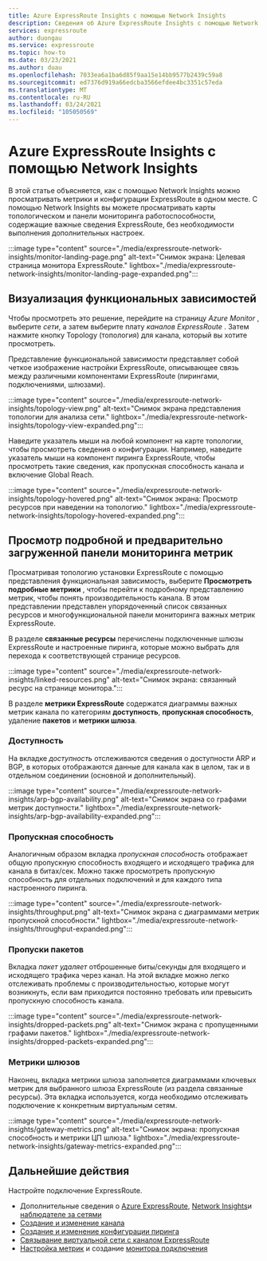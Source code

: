 ```yaml
---
title: Azure ExpressRoute Insights с помощью Network Insights
description: Сведения об Azure ExpressRoute Insights с помощью Network Insights.
services: expressroute
author: duongau
ms.service: expressroute
ms.topic: how-to
ms.date: 03/23/2021
ms.author: duau
ms.openlocfilehash: 7033ea6a1ba6d85f9aa15e14bb9577b2439c59a8
ms.sourcegitcommit: ed7376d919a66edcba3566efdee4bc3351c57eda
ms.translationtype: MT
ms.contentlocale: ru-RU
ms.lasthandoff: 03/24/2021
ms.locfileid: "105050569"
---
```

# <a name="azure-expressroute-insights-using-network-insights"></a>Azure ExpressRoute Insights с помощью Network Insights

В этой статье объясняется, как с помощью Network Insights можно просматривать метрики и конфигурации ExpressRoute в одном месте. С помощью Network Insights вы можете просматривать карты топологическом и панели мониторинга работоспособности, содержащие важные сведения ExpressRoute, без необходимости выполнения дополнительных настроек.

:::image type="content" source="./media/expressroute-network-insights/monitor-landing-page.png" alt-text="Снимок экрана: Целевая страница монитора ExpressRoute." lightbox="./media/expressroute-network-insights/monitor-landing-page-expanded.png":::

## <a name="visualize-functional-dependencies"></a>Визуализация функциональных зависимостей

Чтобы просмотреть это решение, перейдите на страницу *Azure Monitor* , выберите *сети*, а затем выберите плату *каналов ExpressRoute* . Затем нажмите кнопку Topology (топология) для канала, который вы хотите просмотреть.

Представление функциональной зависимости представляет собой четкое изображение настройки ExpressRoute, описывающее связь между различными компонентами ExpressRoute (пирингами, подключениями, шлюзами).

:::image type="content" source="./media/expressroute-network-insights/topology-view.png" alt-text="Снимок экрана представления топологии для анализа сети." lightbox="./media/expressroute-network-insights/topology-view-expanded.png":::

Наведите указатель мыши на любой компонент на карте топологии, чтобы просмотреть сведения о конфигурации. Например, наведите указатель мыши на компонент пиринга ExpressRoute, чтобы просмотреть такие сведения, как пропускная способность канала и включение Global Reach.

:::image type="content" source="./media/expressroute-network-insights/topology-hovered.png" alt-text="Снимок экрана: Просмотр ресурсов при наведении на топологию." lightbox="./media/expressroute-network-insights/topology-hovered-expanded.png":::

## <a name="view-a-detailed-and-pre-loaded-metrics-dashboard"></a>Просмотр подробной и предварительно загруженной панели мониторинга метрик

Просматривая топологию установки ExpressRoute с помощью представления функциональная зависимость, выберите **Просмотреть подробные метрики** , чтобы перейти к подробному представлению метрик, чтобы понять производительность канала. В этом представлении представлен упорядоченный список связанных ресурсов и многофункциональной панели мониторинга важных метрик ExpressRoute.

В разделе **связанные ресурсы** перечислены подключенные шлюзы ExpressRoute и настроенные пиринга, которые можно выбрать для перехода к соответствующей странице ресурсов.

:::image type="content" source="./media/expressroute-network-insights/linked-resources.png" alt-text="Снимок экрана: связанный ресурс на странице монитора.":::


В разделе **метрики ExpressRoute** содержатся диаграммы важных метрик канала по категориям **доступность**, **пропускная способность**, удаление **пакетов** и **метрики шлюза**.

### <a name="availability"></a>Доступность

На вкладке *доступность* отслеживаются сведения о доступности ARP и BGP, в которых отображаются данные для канала как в целом, так и в отдельном соединении (основной и дополнительный). 

:::image type="content" source="./media/expressroute-network-insights/arp-bgp-availability.png" alt-text="Снимок экрана со графами метрик доступности." lightbox="./media/expressroute-network-insights/arp-bgp-availability-expanded.png":::

### <a name="throughput"></a>Пропускная способность

Аналогичным образом вкладка *пропускная способность* отображает общую пропускную способность входящего и исходящего трафика для канала в битах/сек. Можно также просмотреть пропускную способность для отдельных подключений и для каждого типа настроенного пиринга.

:::image type="content" source="./media/expressroute-network-insights/throughput.png" alt-text="Снимок экрана с диаграммами метрик пропускной способности." lightbox="./media/expressroute-network-insights/throughput-expanded.png":::

### <a name="packet-drops"></a>Пропуски пакетов

Вкладка *пакет удаляет* отброшенные биты/секунды для входящего и исходящего трафика через канал. На этой вкладке можно легко отслеживать проблемы с производительностью, которые могут возникнуть, если вам приходится постоянно требовать или превысить пропускную способность канала.

:::image type="content" source="./media/expressroute-network-insights/dropped-packets.png" alt-text="Снимок экрана с пропущенными графами пакетов." lightbox="./media/expressroute-network-insights/dropped-packets-expanded.png":::

### <a name="gateway-metrics"></a>Метрики шлюзов

Наконец, вкладка метрики шлюза заполняется диаграммами ключевых метрик для выбранного шлюза ExpressRoute (из раздела связанные ресурсы). Эта вкладка используется, когда необходимо отслеживать подключение к конкретным виртуальным сетям.

:::image type="content" source="./media/expressroute-network-insights/gateway-metrics.png" alt-text="Снимок экрана: пропускная способность и метрики ЦП шлюза." lightbox="./media/expressroute-network-insights/gateway-metrics-expanded.png":::

## <a name="next-steps"></a>Дальнейшие действия

Настройте подключение ExpressRoute.
  
* Дополнительные сведения о [Azure ExpressRoute](expressroute-introduction.md), [Network Insights](../azure-monitor/insights/network-insights-overview.md)и [наблюдателе за сетями](../network-watcher/network-watcher-monitoring-overview.md)
* [Создание и изменение канала](expressroute-howto-circuit-arm.md)
* [Создание и изменение конфигурации пиринга](expressroute-howto-routing-arm.md)
* [Связывание виртуальной сети с каналом ExpressRoute](expressroute-howto-linkvnet-arm.md)
* [Настройка метрик](expressroute-monitoring-metrics-alerts.md) и создание [монитора подключения](../network-watcher/connection-monitor-overview.md)
